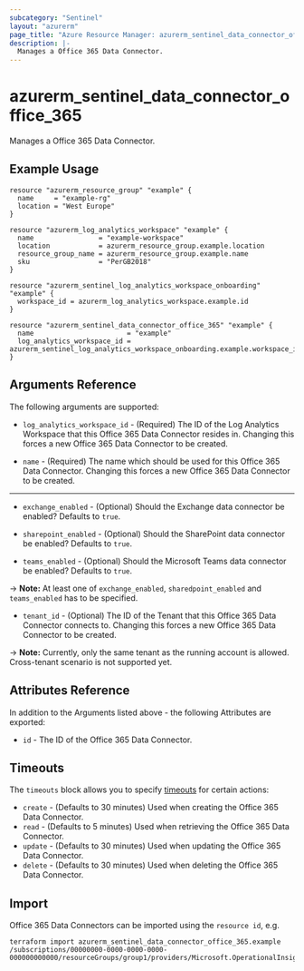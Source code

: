 ```yaml
---
subcategory: "Sentinel"
layout: "azurerm"
page_title: "Azure Resource Manager: azurerm_sentinel_data_connector_office_365"
description: |-
  Manages a Office 365 Data Connector.
---
```


# azurerm_sentinel_data_connector_office_365

Manages a Office 365 Data Connector.

## Example Usage

```hcl
resource "azurerm_resource_group" "example" {
  name     = "example-rg"
  location = "West Europe"
}

resource "azurerm_log_analytics_workspace" "example" {
  name                = "example-workspace"
  location            = azurerm_resource_group.example.location
  resource_group_name = azurerm_resource_group.example.name
  sku                 = "PerGB2018"
}

resource "azurerm_sentinel_log_analytics_workspace_onboarding" "example" {
  workspace_id = azurerm_log_analytics_workspace.example.id
}

resource "azurerm_sentinel_data_connector_office_365" "example" {
  name                       = "example"
  log_analytics_workspace_id = azurerm_sentinel_log_analytics_workspace_onboarding.example.workspace_id
}
```

## Arguments Reference

The following arguments are supported:

* `log_analytics_workspace_id` - (Required) The ID of the Log Analytics Workspace that this Office 365 Data Connector resides in. Changing this forces a new Office 365 Data Connector to be created.

* `name` - (Required) The name which should be used for this Office 365 Data Connector. Changing this forces a new Office 365 Data Connector to be created.

---

* `exchange_enabled` - (Optional) Should the Exchange data connector be enabled? Defaults to `true`.

* `sharepoint_enabled` - (Optional) Should the SharePoint data connector be enabled? Defaults to `true`.

* `teams_enabled` - (Optional) Should the Microsoft Teams data connector be enabled? Defaults to `true`.

-> **Note:** At least one of `exchange_enabled`, `sharedpoint_enabled` and `teams_enabled` has to be specified.

* `tenant_id` - (Optional) The ID of the Tenant that this Office 365 Data Connector connects to. Changing this forces a new Office 365 Data Connector to be created.

-> **Note:** Currently, only the same tenant as the running account is allowed. Cross-tenant scenario is not supported yet.

## Attributes Reference

In addition to the Arguments listed above - the following Attributes are exported:

* `id` - The ID of the Office 365 Data Connector.

## Timeouts

The `timeouts` block allows you to specify [timeouts](https://developer.hashicorp.com/terraform/language/resources/configure#define-operation-timeouts) for certain actions:

* `create` - (Defaults to 30 minutes) Used when creating the Office 365 Data Connector.
* `read` - (Defaults to 5 minutes) Used when retrieving the Office 365 Data Connector.
* `update` - (Defaults to 30 minutes) Used when updating the Office 365 Data Connector.
* `delete` - (Defaults to 30 minutes) Used when deleting the Office 365 Data Connector.

## Import

Office 365 Data Connectors can be imported using the `resource id`, e.g.

```shell
terraform import azurerm_sentinel_data_connector_office_365.example /subscriptions/00000000-0000-0000-0000-000000000000/resourceGroups/group1/providers/Microsoft.OperationalInsights/workspaces/workspace1/providers/Microsoft.SecurityInsights/dataConnectors/dc1
```
